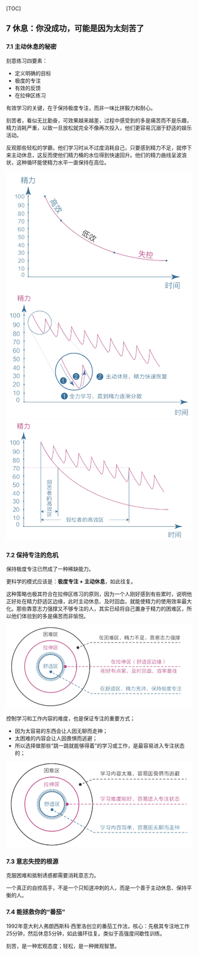 
[TOC]

## 7 休息：你没成功，可能是因为太刻苦了

### 7.1 主动休息的秘密

刻意练习四要素：
- 定义明确的目标
- 极度的专注
- 有效的反馈
- 在拉伸区练习

有效学习的关键，在于保持极度专注，而非一味比拼毅力和耐心。

刻苦者，看似无比勤奋，可效果越来越差，过程中感受到的多是痛苦而不是乐趣，精力消耗严重，以致一旦放松就完全不像再次投入，他们更容易沉溺于舒适的娱乐活动。

反观那些轻松的学霸，他们学习时从不过度消耗自己，只要感到精力不足，就停下来主动休息，这反而使他们精力桶的水位得到快速回升。他们的精力曲线呈波浪状，这种循环能使精力水平一直保持在高位。

![刻苦者的精力变化曲线](./pic/刻苦者的精力变化曲线.jpeg)
![刻苦者的精力变化曲线](./pic/轻松者的精力变化曲线.jpeg)
![刻苦者的精力变化曲线](./pic/高效学习区对比.jpeg)

### 7.2 保持专注的危机

保持极度专注已然成了一种稀缺能力。

更科学的模式应该是：**极度专注 + 主动休息**，如此往复。

这种策略也极其符合在拉伸区练习的原则，因为一个人刚好感到有些累时，说明他正好处在精力舒适区边缘，此时主动休息、及时回血，就能使精力的使用效率最大化。那些靠意志力强撑又不够专注的人，其实已经将自己置身于精力的困难区，所以他们体验到的多是痛苦而非愉悦。

![在拉伸区练习，专注效率最佳](./pic/在拉伸区练习,专注效率最佳.jpeg)

控制学习和工作内容的难度，也是保证专注的重要方式；
- 因为太容易的东西会让人因无聊而走神；
- 太困难的内容会让人因畏惧而逃避；
- 所以选择做那些“跳一跳就能够得着”的学习或工作，是最容易进入专注状态的；

![将学习难度控制在拉伸区范围内](./pic/将学习难度控制在拉伸区范围内.jpeg)

### 7.3 意志失控的根源

克服困难和抵制诱惑都需要消耗意志力。

一个真正的自控高手，不是一个只知道冲刺的人，而是一个善于主动休息、保持平衡的人。

### 7.4 能拯救你的“番茄”

1992年意大利人弗朗西斯科·西里洛创立的番茄工作法，核心：先极其专注地工作25分钟，然后休息5分钟，如此循环往复。类似于高强度间歇性训练。

刻苦，是一种宏观态度；轻松，是一种微观智慧。
